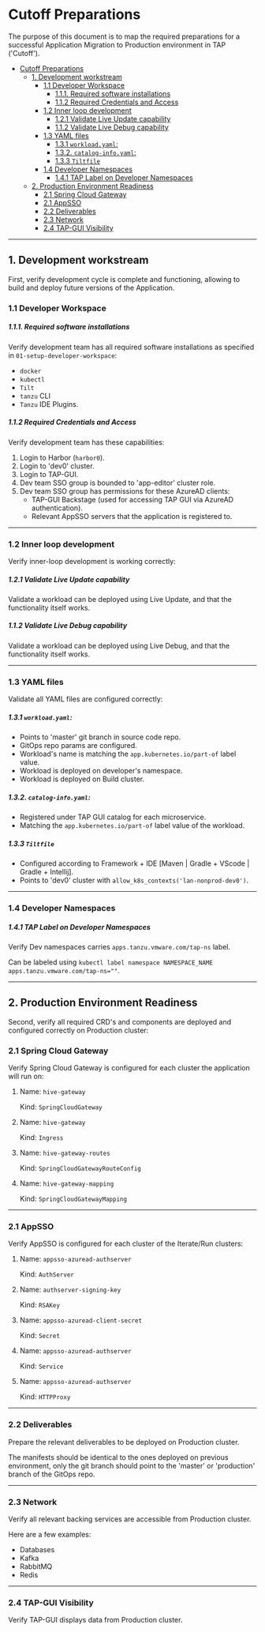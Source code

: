 # Cutoff Preparations

The purpose of this document is to map the required preparations for a successful Application Migration to Production environment in TAP ('Cutoff'). 


<!-- TOC -->
* [Cutoff Preparations](#cutoff-preparations)
  * [1. Development workstream](#1-development-workstream)
    * [1.1 Developer Workspace](#11-developer-workspace)
        * [1.1.1. Required software installations](#111-required-software-installations)
        * [1.1.2 Required Credentials and Access](#112-required-credentials-and-access)
    * [1.2 Inner loop development](#12-inner-loop-development)
        * [1.2.1 Validate Live Update capability](#121-validate-live-update-capability)
        * [1.1.2 Validate Live Debug capability](#112-validate-live-debug-capability)
    * [1.3 YAML files](#13-yaml-files)
        * [1.3.1 `workload.yaml`:](#131-workloadyaml-)
        * [1.3.2. `catalog-info.yaml`:](#132-catalog-infoyaml-)
        * [1.3.3 `Tiltfile`](#133-tiltfile)
    * [1.4 Developer Namespaces](#14-developer-namespaces)
        * [1.4.1 TAP Label on Developer Namespaces](#141-tap-label-on-developer-namespaces)
  * [2. Production Environment Readiness](#2-production-environment-readiness)
    * [2.1 Spring Cloud Gateway](#21-spring-cloud-gateway)
    * [2.1 AppSSO](#21-appsso)
    * [2.2 Deliverables](#22-deliverables)
    * [2.3 Network](#23-network)
    * [2.4 TAP-GUI Visibility](#24-tap-gui-visibility)
<!-- TOC -->

---
## 1. Development workstream

First, verify development cycle is complete and functioning, allowing to build and deploy future versions of the Application.

### 1.1 Developer Workspace

##### 1.1.1. Required software installations

Verify development team has all required software installations as specified in `01-setup-developer-workspace`:

- `docker`
- `kubectl`
- `Tilt`
- `tanzu` CLI
- `Tanzu` IDE Plugins.

##### 1.1.2 Required Credentials and Access 

Verify development team has these capabilities: 

1. Login to Harbor (`harbor0`).
2. Login to 'dev0' cluster.
3. Login to TAP-GUI.
4. Dev team SSO group is bounded to 'app-editor' cluster role.
5. Dev team SSO group has permissions for these AzureAD clients:
   - TAP-GUI Backstage (used for accessing TAP GUI via AzureAD authentication).
   - Relevant AppSSO servers that the application is registered to.


---

### 1.2 Inner loop development

Verify inner-loop development is working correctly:

##### 1.2.1 Validate Live Update capability

Validate a workload can be deployed using Live Update, and that the functionality itself works.

##### 1.1.2 Validate Live Debug capability

Validate a workload can be deployed using Live Debug, and that the functionality itself works.

---

### 1.3 YAML files

Validate all YAML files are configured correctly:

##### 1.3.1 `workload.yaml`: 

- Points to 'master' git branch in source code repo.
- GitOps repo params are configured.
- Workload's name is matching the `app.kubernetes.io/part-of` label value.
- Workload is deployed on developer's namespace.
- Workload is deployed on Build cluster.

##### 1.3.2. `catalog-info.yaml`: 
- Registered under TAP GUI catalog for each microservice. 
- Matching the `app.kubernetes.io/part-of` label value of the workload.

##### 1.3.3 `Tiltfile` 
- Configured according to Framework + IDE [Maven | Gradle + VScode | Gradle + Intellij].
- Points to 'dev0' cluster with `allow_k8s_contexts('lan-nonprod-dev0')`.

---

### 1.4 Developer Namespaces

##### 1.4.1 TAP Label on Developer Namespaces
Verify Dev namespaces carries `apps.tanzu.vmware.com/tap-ns` label.

Can be labeled using `kubectl label namespace NAMESPACE_NAME apps.tanzu.vmware.com/tap-ns=""`.

---

## 2. Production Environment Readiness

Second, verify all required CRD's and components are deployed and configured correctly on Production cluster:

### 2.1 Spring Cloud Gateway

Verify Spring Cloud Gateway is configured for each cluster the application will run on:

1. Name: `hive-gateway`

   Kind: `SpringCloudGateway`

2. Name: `hive-gateway`

   Kind: `Ingress`

3. Name: `hive-gateway-routes`

   Kind: `SpringCloudGatewayRouteConfig`

4. Name: `hive-gateway-mapping`

   Kind: `SpringCloudGatewayMapping`

---

### 2.1 AppSSO

Verify AppSSO is configured for each cluster of the Iterate/Run clusters:

1. Name: `appsso-azuread-authserver`

   Kind: `AuthServer`

2. Name: `authserver-signing-key`

   Kind: `RSAKey`

3. Name: `appsso-azuread-client-secret`

   Kind: `Secret`

4. Name: `appsso-azuread-authserver`

   Kind: `Service`

5. Name: `appsso-azuread-authserver`

    Kind: `HTTPProxy`

---

### 2.2 Deliverables 

Prepare the relevant deliverables to be deployed on Production cluster.

The manifests should be identical to the ones deployed on previous environment, only the git branch should point to the 'master' or 'production' branch of the GitOps repo.  

---

### 2.3 Network

Verify all relevant backing services are accessible from Production cluster.

Here are a few examples:

- Databases
- Kafka
- RabbitMQ 
- Redis 

---

### 2.4 TAP-GUI Visibility

Verify TAP-GUI displays data from Production cluster.
